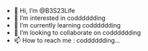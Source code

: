 - 👋 Hi, I’m @B3S23Life
- 👀 I’m interested in codddddding
- 🌱 I’m currently learning codddddding
- 💞️ I’m looking to collaborate on codddddding
- 📫 How to reach me : codddddding...

<!---
B3S23Life/B3S23Life is a ✨ special ✨ repository because its `README.md` (this file) appears on your GitHub profile.
You can click the Preview link to take a look at your changes.
--->
